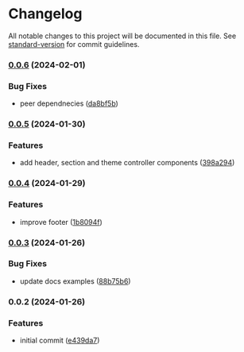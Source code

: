 # Changelog

All notable changes to this project will be documented in this file. See [standard-version](https://github.com/conventional-changelog/standard-version) for commit guidelines.

### [0.0.6](https://github.com/albizures/vyke-astro/compare/v0.0.5...v0.0.6) (2024-02-01)


### Bug Fixes

* peer dependnecies ([da8bf5b](https://github.com/albizures/vyke-astro/commit/da8bf5b10fb3be5e238b77e419c6a3226bbff8c3))

### [0.0.5](https://github.com/albizures/vyke-astro/compare/v0.0.4...v0.0.5) (2024-01-30)


### Features

* add header, section and theme controller components ([398a294](https://github.com/albizures/vyke-astro/commit/398a2947383b3a2d49f17da329b3000119597291))

### [0.0.4](https://github.com/albizures/vyke-astro/compare/v0.0.3...v0.0.4) (2024-01-29)


### Features

* improve footer ([1b8094f](https://github.com/albizures/vyke-astro/commit/1b8094f72361e63ac62370f395421f4192c023c4))

### [0.0.3](https://github.com/albizures/vyke-astro/compare/v0.0.2...v0.0.3) (2024-01-26)


### Bug Fixes

* update docs examples ([88b75b6](https://github.com/albizures/vyke-astro/commit/88b75b60c7640b6c12970040143abee7a221a8a2))

### 0.0.2 (2024-01-26)


### Features

* initial commit ([e439da7](https://github.com/albizures/vyke-astro/commit/e439da70cf3782bfefc576ca39bc4f899ff44293))
